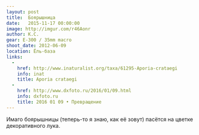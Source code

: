 ```yaml
---
layout: post
title:  Боярышница
date:   2015-11-17 00:00:00
image: http://imgur.com/r46Aonr
author: К.С.
gear: E-300 / 35mm macro
shoot_date: 2012-06-09
location: Ёль-база
links:
  -
    href: http://www.inaturalist.org/taxa/61295-Aporia-crataegi
    info: inat
    title: Aporia crataegi
  -
    href: http://www.dxfoto.ru/2016/01/09.html
    info: dxfoto.ru
    title: 2016 01 09 • Превращение
---
```


Имаго боярышницы (теперь-то я знаю, как её зовут) пасётся на цветке декоративного лука.
